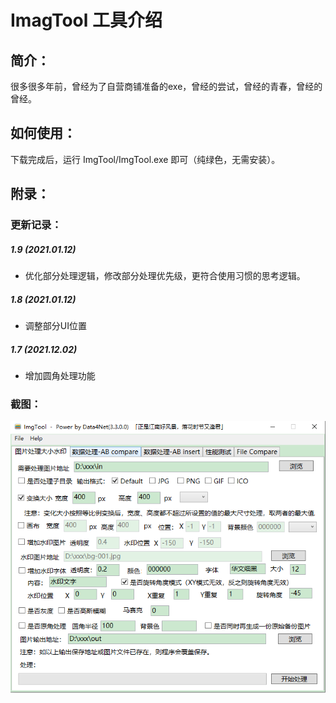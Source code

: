 # ImagTool 工具介绍

## 简介：

很多很多年前，曾经为了自营商铺准备的exe，曾经的尝试，曾经的青春，曾经的曾经。

## 如何使用：
下载完成后，运行 ImgTool/ImgTool.exe 即可（纯绿色，无需安装）。

## 附录：

### 更新记录：

##### 1.9 (2021.01.12)
* 优化部分处理逻辑，修改部分处理优先级，更符合使用习惯的思考逻辑。

##### 1.8 (2021.01.12)
* 调整部分UI位置

##### 1.7 (2021.12.02)
* 增加圆角处理功能

### 截图：
![doc_image](images/doc_img01.png)
